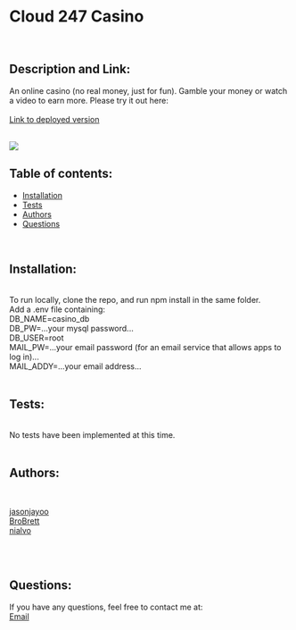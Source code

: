 # Cloud 247 Casino





<br>


## Description and Link:

An online casino (no real money, just for fun). Gamble your money or watch a video to earn more. Please try it out here:<br><br>
<a href='https://cloud247casino.herokuapp.com/'>Link to deployed version</a>

<br>
<img src="images/casino-lobby-screenshot.png">



## Table of contents:


  * [Installation](#installation)
  * [Tests](#tests)
  * [Authors](#authors)
  * [Questions](#questions)

<br>



## Installation:
<br>
      To run locally, clone the repo, and run npm install in the same folder.<br>
      Add a .env file containing:<br>
      DB_NAME=casino_db<br>
      DB_PW=...your mysql password...<br>
      DB_USER=root<br>
      MAIL_PW=...your email password (for an email service that allows apps to log in)...<br>
      MAIL_ADDY=...your email address...<br>

<br>
  

  
  
## Tests: 
<br>
No tests have been implemented at this time.
<br>
<br>



## Authors:

<br>

[jasonjayoo](https://github.com/jasonjayoo)<br> [BroBrett](https://github.com/BroBrett)<br> [nialvo](https://github.com/nialvo)
  
<br>
<br>

## Questions:

  If you have any questions, feel free to contact me at:<br>
  <a href="mailto:nialvo@protonmail.com">Email</a>

